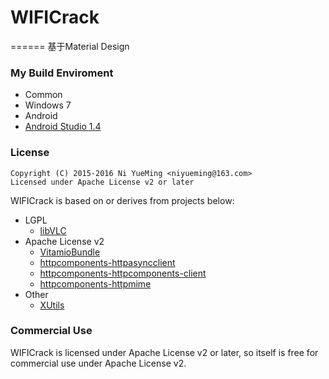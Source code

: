 # WIFICrack
======
基于Material Design


### My Build Enviroment
- Common
 - Windows 7
- Android
 - [Android Studio 1.4](http://developer.android.com/sdk/installing/studio.html)

### License
```
Copyright (C) 2015-2016 Ni YueMing <niyueming@163.com> 
Licensed under Apache License v2 or later
```

WIFICrack is based on or derives from projects below:
- LGPL
  - [libVLC](http://git.videolan.org/?p=vlc.git)
- Apache License v2
  - [VitamioBundle](https://github.com/yixia/VitamioBundle)
  - [httpcomponents-httpasyncclient](http://hc.apache.org/httpcomponents-asyncclient-dev/index.html)
  - [httpcomponents-httpcomponents-client](http://hc.apache.org/httpcomponents-client-ga/index.html)
  - [httpcomponents-httpmime](http://hc.apache.org/httpcomponents-client-ga/index.html)
- Other
  - [XUtils](https://github.com/wyouflf/xUtils.git)

### Commercial Use
WIFICrack is licensed under Apache License v2 or later, so itself is free for commercial use under Apache License v2.

